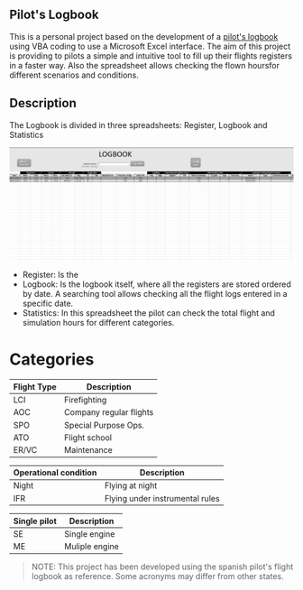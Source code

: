 ## Pilot's Logbook

This is a personal project based on the development of a [pilot's logbook](https://en.wikipedia.org/wiki/Pilot_logbook) using VBA coding to use a Microsoft Excel interface.
The aim of this project is providing to pilots a simple and intuitive tool to fill up their flights registers in a faster way. 
Also the spreadsheet allows checking the flown hoursfor different scenarios and conditions.

## Description

The Logbook is divided in three spreadsheets: Register, Logbook and Statistics

<div style="text-align:center;">
  <img src="./documentation_images/Logbook.jpg" alt="./documentation_images/Logbook.jpg" />
</div>

- Register: Is the
- Logbook: Is the logbook itself, where all the registers are stored ordered by date. A searching tool allows checking all the flight logs entered in a specific date.
- Statistics: In this spreadsheet the pilot can check the total flight and simulation hours for different categories.

# Categories
| Flight Type | Description
|-------------|---------------|
| LCI | Firefighting |
| AOC | Company regular flights |
| SPO | Special Purpose Ops. |
| ATO | Flight school |
| ER/VC | Maintenance |

| Operational condition | Description
|-------------|---------------|
| Night | Flying at night |
| IFR | Flying under instrumental rules |


| Single pilot | Description
|-------------|---------------|
| SE | Single engine |
| ME | Muliple engine |

> NOTE: This project has been developed using the spanish pilot's flight logbook as reference. Some acronyms may differ from other states.
